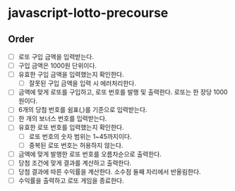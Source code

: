 # javascript-lotto-precourse

## Order

- [ ] 로또 구입 금액을 입력받는다.
- [ ] 구입 금액은 1000원 단위이다.
- [ ] 유효한 구입 금액을 입력했는지 확인한다.
  - [ ] 잘못된 구입 금액을 입력 시 에러처리한다.
- [ ] 금액에 맞게 로또를 구입하고, 로또 번호를 발행 및 출력한다. 로또는 한 장당 1000원이다.
- [ ] 6개의 당첨 번호를 쉼표(,)를 기준으로 입력받는다.
- [ ] 한 개의 보너스 번호를 입력받는다.
- [ ] 유효한 로또 번호를 입력했는지 확인한다.
  - [ ] 로또 번호의 숫자 범위는 1~45까지이다.
  - [ ] 중복된 로또 번호는 허용하지 않는다.
- [ ] 금액에 맞게 발행한 로또 번호를 오름차순으로 출력한다.
- [ ] 당첨 조건에 맞게 결과를 계산하고 출력한다.
- [ ] 당첨 결과에 따른 수익률을 계산한다. 소수점 둘째 자리에서 반올림한다.
- [ ] 수익률을 출력하고 로또 게임을 종료한다.
